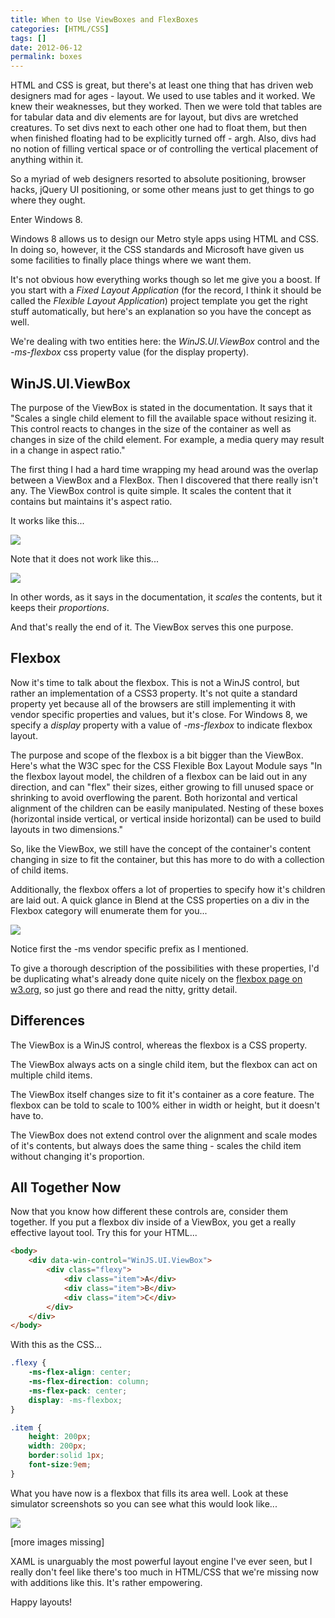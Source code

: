 ```yaml
---
title: When to Use ViewBoxes and FlexBoxes
categories: [HTML/CSS]
tags: []
date: 2012-06-12
permalink: boxes
---
```


HTML and CSS is great, but there&#39;s at least one thing that has driven web designers mad for ages - layout. We used to use tables and it worked. We knew their weaknesses, but they worked. Then we were told that tables are for tabular data and div elements are for layout, but divs are wretched creatures. To set divs next to each other one had to float them, but then when finished floating had to be explicitly turned off - argh. Also, divs had no notion of filling vertical space or of controlling the vertical placement of anything within it.
<!-- xmore -->

So a myriad of web designers resorted to absolute positioning, browser hacks, jQuery UI positioning, or some other means just to get things to go where they ought.

Enter Windows 8.

Windows 8 allows us to design our Metro style apps using HTML and CSS. In doing so, however, it the CSS standards and Microsoft have given us some facilities to finally place things where we want them.

It&#39;s not obvious how everything works though so let me give you a boost. If you start with a _Fixed Layout Application_ (for the record, I think it should be called the _Flexible Layout Application_) project template you get the right stuff automatically, but here&#39;s an explanation so you have the concept as well.

We&#39;re dealing with two entities here: the _WinJS.UI.ViewBox_ control and the _-ms-flexbox_ css property value (for the display property).

## WinJS.UI.ViewBox

The purpose of the ViewBox is stated in the documentation. It says that it "Scales a single child element to fill the available space without resizing it. This control reacts to changes in the size of the container as well as changes in size of the child element. For example, a media query may result in a change in aspect ratio."

The first thing I had a hard time wrapping my head around was the overlap between a ViewBox and a FlexBox. Then I discovered that there really isn&#39;t any. The ViewBox control is quite simple. It scales the content that it contains but maintains it&#39;s aspect ratio.

It works like this...

![](/files/boxes_01.png)

Note that it does not work like this...

![](/files/boxes_02.png)

In other words, as it says in the documentation, it _scales_ the contents, but it keeps their _proportions_.

And that&#39;s really the end of it. The ViewBox serves this one purpose.

## Flexbox

Now it&#39;s time to talk about the flexbox. This is not a WinJS control, but rather an implementation of a CSS3 property. It&#39;s not quite a standard property yet because all of the browsers are still implementing it with vendor specific properties and values, but it&#39;s close. For Windows 8, we specify a _display_ property with a value of _-ms-flexbox_ to indicate flexbox layout.

The purpose and scope of the flexbox is a bit bigger than the ViewBox. Here&#39;s what the W3C spec for the CSS Flexible Box Layout Module says "In the flexbox layout model, the children of a flexbox can be laid out in any direction, and can "flex" their sizes, either growing to fill unused space or shrinking to avoid overflowing the parent. Both horizontal and vertical alignment of the children can be easily manipulated. Nesting of these boxes (horizontal inside vertical, or vertical inside horizontal) can be used to build layouts in two dimensions."

So, like the ViewBox, we still have the concept of the container&#39;s content changing in size to fit the container, but this has more to do with a collection of child items.

Additionally, the flexbox offers a lot of properties to specify how it&#39;s children are laid out. A quick glance in Blend at the CSS properties on a div in the Flexbox category will enumerate them for you...

![](/files/boxes_03.png)

Notice first the -ms vendor specific prefix as I mentioned.

To give a thorough description of the possibilities with these properties, I&#39;d be duplicating what&#39;s already done quite nicely on the [flexbox page on w3.org](http://www.w3.org/TR/css3-flexbox/), so just go there and read the nitty, gritty detail.

## Differences

The ViewBox is a WinJS control, whereas the flexbox is a CSS property.

The ViewBox always acts on a single child item, but the flexbox can act on multiple child items.

The ViewBox itself changes size to fit it&#39;s container as a core feature. The flexbox can be told to scale to 100% either in width or height, but it doesn&#39;t have to.

The ViewBox does not extend control over the alignment and scale modes of it&#39;s contents, but always does the same thing - scales the child item without changing it&#39;s proportion.

## All Together Now

Now that you know how different these controls are, consider them together. If you put a flexbox div inside of a ViewBox, you get a really effective layout tool. Try this for your HTML...

``` html
<body>
    <div data-win-control="WinJS.UI.ViewBox">
        <div class="flexy">
            <div class="item">A</div>
            <div class="item">B</div>
            <div class="item">C</div>
        </div>
    </div>
</body>
```

With this as the CSS...

``` css
.flexy {
    -ms-flex-align: center;
    -ms-flex-direction: column;
    -ms-flex-pack: center;
    display: -ms-flexbox;
}

.item {
    height: 200px;
    width: 200px;
    border:solid 1px;
    font-size:9em;
}
```

What you have now is a flexbox that fills its area well. Look at these simulator screenshots so you can see what this would look like...

![](/files/boxes_04.png)

[more images missing]

XAML is unarguably the most powerful layout engine I&#39;ve ever seen, but I really don&#39;t feel like there&#39;s too much in HTML/CSS that we&#39;re missing now with additions like this. It&#39;s rather empowering.

Happy layouts!